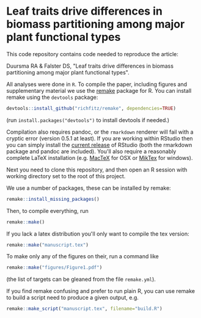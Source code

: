 Leaf traits drive differences in biomass partitioning among major plant functional types
============

This code repository contains code needed to reproduce the article:

Duursma RA & Falster DS, "Leaf traits drive differences in biomass partitioning among major plant functional types".

All analyses were done in `R`. To compile the paper, including figures and supplementary material we use the [remake](https://github.com/richfitz/remake) package for R. You can install remake using the `devtools` package:

```r
devtools::install_github("richfitz/remake", dependencies=TRUE)
```

(run `install.packages("devtools")` to install devtools if needed.)

Compilation also requires pandoc, or the `rmarkdown` renderer will fail with a cryptic error (version 0.5.1 at least). If you are working within RStudio then you can simply install the [current release](http://www.rstudio.com/ide/download/preview) of RStudio (both the rmarkdown package and pandoc are included). You'll also require a reasonably complete LaTeX installation (e.g. [MacTeX](https://tug.org/mactex/) for OSX or [MikTex](http://miktex.org/) for windows).

Next you need to clone this repository, and then open an R session with working directory set to the root of this project.

We use a number of packages, these can be installed by remake:

```r
remake::install_missing_packages()
```

Then, to compile everything, run

```r
remake::make()
```

If you lack a latex distribution you'll only want to compile the tex version:

```r
remake::make("manuscript.tex")
```

To make only any of the figures on their, run a command like

```r
remake::make("figures/Figure1.pdf")
```
(the list of targets can be gleaned from the file `remake.yml`).

If you find remake confusing and prefer to run plain R, you can use remake to build a script need to produce a given output, e.g.

```r
remake::make_script("manuscript.tex", filename="build.R")
```
